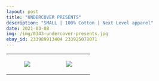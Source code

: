```yaml
---
layout: post
title: "UNDERCOVER PRESENTS"
description: "SMALL | 100% Cotton | Next Level apparel"
date: 2021-03-08
img: /img/0343-undercover-presents.jpg
ebay_id: 233989913404 233925078071
---
```




<table style="width:100%;"><tr><td style="vertical-align:top;">
      <figure class="tmblr-full" data-orig-height="2048" data-orig-width="1365" data-orig-src="https://concertshirts.netlify.app/shirts/0343/0343-01.jpg"><img src="https://64.media.tumblr.com/2800ac2de58767424bc66bcc93243fc4/9576b3d8abdfe060-22/s540x810/d193e11b403b05c7dc683ed3844d9b305b0170c9.jpg" data-orig-height="2048" data-orig-width="1365" data-orig-src="https://concertshirts.netlify.app/shirts/0343/0343-01.jpg"/></figure></td>
    <td style="vertical-align:top;">
      <figure class="tmblr-full" data-orig-height="2048" data-orig-width="1365" data-orig-src="https://concertshirts.netlify.app/shirts/0343/0343-02.jpg"><img src="https://64.media.tumblr.com/e534c65df28c5209f33e1af5674b70ec/9576b3d8abdfe060-da/s540x810/dcb25ea0fa673a5ee6dc14dd5f21c9a0f746c9ec.jpg" data-orig-height="2048" data-orig-width="1365" data-orig-src="https://concertshirts.netlify.app/shirts/0343/0343-02.jpg"/></figure></td>
  </tr></table>
